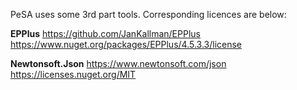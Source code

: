 PeSA uses some 3rd part tools. Corresponding licences are below:

**EPPlus**
https://github.com/JanKallman/EPPlus
https://www.nuget.org/packages/EPPlus/4.5.3.3/license

**Newtonsoft.Json**
https://www.newtonsoft.com/json
https://licenses.nuget.org/MIT

